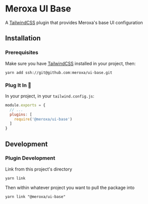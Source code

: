 # Meroxa UI Base

A [TailwindCSS](https://tailwindcss.com) plugin that provides Meroxa's base UI configuration

## Installation

### Prerequisites
Make sure you have [TailwindCSS](https://tailwindcss.com) installed in your project, then:
```
yarn add ssh://git@github.com:meroxa/ui-base.git
```

### Plug It In 🔌
In your project, in your `tailwind.config.js`:
```js
module.exports = {
  // ...
  plugins: [
    require('@meroxa/ui-base')
  ]
}
```

## Development

### Plugin Development
Link from this project's directory
```
yarn link
```

Then within whatever project you want to pull the package into
```
yarn link "@meroxa/ui-base"
```

